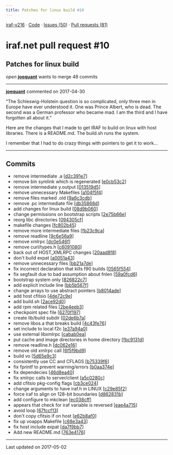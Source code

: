 ```yaml
---
title: Patches for linux build #10
---
```


[iraf-v216](/iraf-v216) · [Code](https://github.com/iraf-community/iraf/tree/iraf-v216) · [Issues (50)](/iraf-v216/issues) · [Pull requests (81)](/iraf-v216/issues/pulls)

# iraf.net pull request #10
## Patches for linux build
*open* **[joequant](https://github.com/joequant)** wants to merge 48 commits

- - - -

**[joequant](https://github.com/joequant)** commented on 2017-04-30

“The Schleswig-Holstein question is so complicated, only three men in Europe have ever understood it. One was Prince Albert, who is dead. The second was a German professor who became mad. I am the third and I have forgotten all about it.”   
  
Here are the changes that I made to get IRAF to build on linux with host libraries.  There is a README.md.  The build.sh runs the system.  
  
I remember that I had to do crazy things with pointers to get it to work...
- - - -

## Commits

* remove intermediate .a [[d2c391e7](https://github.com/iraf-community/iraf/commit/d2c391e7e08a0b1c106ebf86ce3644a249ee8e15)]
* remove bin symlink which is regenerated [[e0cb53c2](https://github.com/iraf-community/iraf/commit/e0cb53c28849b9dcb346380ad15fa88e991c904f)]
* remove intermediate y.output [[013519d5](https://github.com/iraf-community/iraf/commit/013519d59ebad99772df14f5c3e902d0a0bd3f2a)]
* remove unnecessary Makefiles [[a104f5f4](https://github.com/iraf-community/iraf/commit/a104f5f438a89e40d5640b00303f765245617d93)]
* remove files marked .old [[9a6c3cdb](https://github.com/iraf-community/iraf/commit/9a6c3cdb3f95608f88da04d7193c866f3a243314)]
* remove .pc intermediate file [[db35868d](https://github.com/iraf-community/iraf/commit/db35868d4615325f6272018a474d85ae1d3dbeee)]
* add changes for linux build [[08d9b060](https://github.com/iraf-community/iraf/commit/08d9b060a747d61552cdf01ba13672bc089af843)]
* change permissions on bootstrap scripts [[2e75b66e](https://github.com/iraf-community/iraf/commit/2e75b66ed944f15a5711f6ffb3b2593dc1cef893)]
* reorg libc directories [[094305cf](https://github.com/iraf-community/iraf/commit/094305cf1aeecc21932fd8d253bbb64e7c7df35f)]
* makefile changes [[fc802b45](https://github.com/iraf-community/iraf/commit/fc802b451acd066fb7d991a99b9004ef5e8ddedf)]
* remove more intermediate files [[fb23c9ca](https://github.com/iraf-community/iraf/commit/fb23c9caaa5cf10125848eddbae8f6ef42591c00)]
* remove readline [[9c6e56a9](https://github.com/iraf-community/iraf/commit/9c6e56a9982c54d0ffccad42cf8a5aebd5b6d746)]
* remove xmlrpc [[dc0e546f](https://github.com/iraf-community/iraf/commit/dc0e546fc001cffbded28269a892fdc04a0be68a)]
* remove curl/types.h [[c6091080](https://github.com/iraf-community/iraf/commit/c609108041942e28a7c7f2ccad50dc0fc8c2ef75)]
* back out of HOST_XMLRPC changes [[20aad8f8](https://github.com/iraf-community/iraf/commit/20aad8f8e503e4bd322e65506f9e9a72a6bc36f0)]
* don't build expat [[a0051a43](https://github.com/iraf-community/iraf/commit/a0051a438366d49752f6e51b91919f6bc53dbe44)]
* remove unnecessary files [[bb21a7de](https://github.com/iraf-community/iraf/commit/bb21a7de307930ddc809520b336dc27527feb9dd)]
* fix incorrect declaration that kills f90 builds [[0565f554](https://github.com/iraf-community/iraf/commit/0565f554c339bd6ce4ade423bc112fddd217022f)]
* fix segfault due to bad assumption about fnlen [[59a0fcd6](https://github.com/iraf-community/iraf/commit/59a0fcd6129feb74f6403a57f9c0faaf2d240242)]
* bootstrap system only [[826822c7](https://github.com/iraf-community/iraf/commit/826822c7e33ad75e3c35afa430a5f6fc8a751c4f)]
* add explicit include line [[bb5b567f](https://github.com/iraf-community/iraf/commit/bb5b567feba0e225d8db5bf3f2189b9c934fbced)]
* change arrays to use abstract pointers [[b8014ade](https://github.com/iraf-community/iraf/commit/b8014adeda6bb6572ed08b25f9bf5203371d3b5f)]
* add host cfitsio [[4de72c9e](https://github.com/iraf-community/iraf/commit/4de72c9ec5825ebe68a031e643920471d8b5049b)]
* add build.sh [[2ace92d0](https://github.com/iraf-community/iraf/commit/2ace92d0bd4606ab55ccd0fa6f60b206d277e2d8)]
* add rpm related files [[2be4eeb3](https://github.com/iraf-community/iraf/commit/2be4eeb365f75e37a09fd388d93fd5ee859686f6)]
* checkpoint spec file [[6270f197](https://github.com/iraf-community/iraf/commit/6270f1974d90a0bfdc378a90e3c8cb625a79485e)]
* create lib/build subdir [[02de6b7a](https://github.com/iraf-community/iraf/commit/02de6b7ae9ed44493306dbef9e8fe2a4caf86174)]
* remove libos.a that breaks build [[4c43fe76](https://github.com/iraf-community/iraf/commit/4c43fe76be88ceb7a82361b77ec00b6cee2f2ab4)]
* set include to local f2c [[e37a94a0](https://github.com/iraf-community/iraf/commit/e37a94a0ab00f2b3b1d928c404bd1d495fd06769)]
* use external libxmlrpc [[cabab0ea](https://github.com/iraf-community/iraf/commit/cabab0ea65b777d5ec26a2f7f9a40dcebbdffc50)]
* put cache and image directories in home directory [[fbc9131d](https://github.com/iraf-community/iraf/commit/fbc9131d9cda2c5f0238348bca2a28187f15f361)]
* remove readline.h [[dc062e16](https://github.com/iraf-community/iraf/commit/dc062e16695d56654705e51d9dfa62d2e838ce1c)]
* remove old xmlrpc call [[6f5f9bd9](https://github.com/iraf-community/iraf/commit/6f5f9bd95ebdb04d2ee3f585939a04368ddd6147)]
* build vo [[5d65e9c3](https://github.com/iraf-community/iraf/commit/5d65e9c32321d430c1b43efd402eab5f9bdd4aaf)]
* consistently use CC and CFLAGS [[b75339f6](https://github.com/iraf-community/iraf/commit/b75339f68267eecbcae73e366d84c6e3f7a6bcea)]
* fix fprintf to prevent warning/errors [[b0aa374e](https://github.com/iraf-community/iraf/commit/b0aa374ee7ccc45ec6d2f6336f7eaeb5391c8de7)]
* fix dependecies [[46d8ea40](https://github.com/iraf-community/iraf/commit/46d8ea4032fd33122a8217d9d480c8f75d803794)]
* fix xmlrpc calls to server/client [[a5c0280c](https://github.com/iraf-community/iraf/commit/a5c0280c87e914a32d1ef5f7621f8e99ec884f79)]
* add cfitsio pkg-config flags [[cb3ce024](https://github.com/iraf-community/iraf/commit/cb3ce024173d997c961ed8f819e9d25f4bd23d71)]
* change arguments to have iraf.h in LINUX [[c29e85f2](https://github.com/iraf-community/iraf/commit/c29e85f220aa42390b1cf6f73230e16d26b873e4)]
* force iraf to align on 128-bit boundaries [[d862831b](https://github.com/iraf-community/iraf/commit/d862831be7652d1cc870f8ffc7b4975a97403e85)]
* add configure to mkclean [[ec038cff](https://github.com/iraf-community/iraf/commit/ec038cff4c07378543990f1a41e59d977722ccff)]
* appears that check for iraf variable is reversed [[eae4a715](https://github.com/iraf-community/iraf/commit/eae4a715d4c4e7432c4bce640576efa2d57beaa0)]
* avoid loop [[67fccf13](https://github.com/iraf-community/iraf/commit/67fccf13b60ad155cc765f852941f38293ac7d3c)]
* don't copy cfitsio if on host [[e62b8af0](https://github.com/iraf-community/iraf/commit/e62b8af071213b40991204cb539d462ec0105fda)]
* fix up voapps Makefile [[c68e3a43](https://github.com/iraf-community/iraf/commit/c68e3a434a503a6068b1975e786e88eee81b0a26)]
* fix host include expat [[da7f9bb7](https://github.com/iraf-community/iraf/commit/da7f9bb7cbf7f346506154f582c4ca6f268b32ba)]
* Add new README.md [[763e4176](https://github.com/iraf-community/iraf/commit/763e417699322ef5caa30823347e2e929be3f8fb)]

- - - -

Last updated on 2017-05-02
